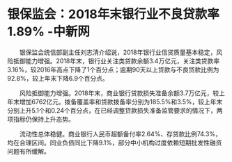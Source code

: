 # 银保监会：2018年末银行业不良贷款率1.89% -中新网

　　银保监会统信部副主任刘志清介绍说，2018年银行业信贷质量基本稳定，风险抵御能力增强。2018年末，银行业关注类贷款余额3.4万亿元，关注类贷款率3.16%，较2016年高点下降了1个百分点；逾期90天以上贷款与不良贷款比例为92.8%，较上年末下降6.9个百分点。

　　风险抵御能力增强。2018年末，商业银行贷款损失准备余额3.7万亿元，较上年末增加6762亿元。拨备覆盖率和贷款拨备率分别为185.5%和3.5%，较上年末分别上升5.1个和0.24个百分点，在已经调整贷款损失准备监管要求的情况下，两项指标仍保持上升态势。

　　流动性总体稳健。商业银行人民币超额备付率2.64%、存贷款比例74.3%，均在合理区间。同业负债同比下降9.1%，部分中小机构过度依赖短期批发性融资问题有所缓解。
